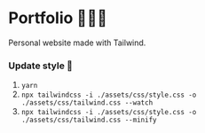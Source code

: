 # Portfolio 🙋🏻‍♂️
Personal website made with Tailwind.

### Update style 🔄
1. ```yarn```
1. ```npx tailwindcss -i ./assets/css/style.css -o ./assets/css/tailwind.css --watch```
1. ```npx tailwindcss -i ./assets/css/style.css -o ./assets/css/tailwind.css --minify```

